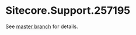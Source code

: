 # Sitecore.Support.257195

See [master branch](https://github.com/sitecoresupport/Sitecore.Support.257195) for details.